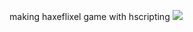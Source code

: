 making haxeflixel game with hscripting
![](https://raw.githubusercontent.com/kivers9k/my-game/main/icons.png)

